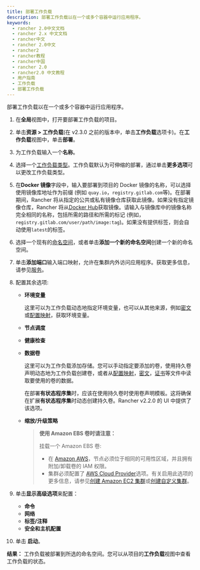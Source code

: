 ```yaml
---
title: 部署工作负载
description: 部署工作负载以在一个或多个容器中运行应用程序。
keywords:
  - rancher 2.0中文文档
  - rancher 2.x 中文文档
  - rancher中文
  - rancher 2.0中文
  - rancher2
  - rancher教程
  - rancher中国
  - rancher 2.0
  - rancher2.0 中文教程
  - 用户指南
  - 工作负载
  - 部署工作负载
---
```


部署工作负载以在一个或多个容器中运行应用程序。

1.  在**全局**视图中，打开要部署工作负载的项目。

2.  单击**资源 > 工作负载**(在 v2.3.0 之前的版本中，单击**工作负载**选项卡)。在**工作负载**视图中，单击**部署**。

3.  为工作负载输入一个**名称**。

4.  选择一个[工作负载类型](/docs/rancher2/k8s-in-rancher/workloads/_index)。工作负载默认为可伸缩的部署，通过单击**更多选项**可以更改工作负载类型。

5.  在**Docker 镜像**字段中，输入要部署到项目的 Docker 镜像的名称，可以选择使用镜像库地址作为前缀 (例如 `quay.io`，`registry.gitlab.com`等)。在部署期间，Rancher 将从指定的公共或私有镜像仓库获取此镜像。如果没有指定镜像仓库，Rancher 将从[Docker Hub](https://hub.docker.com/explore/)获取镜像。请输入与镜像库中的镜像名称完全相同的名称，包括所需的路径和所需的标记 (例如，`registry.gitlab.com/user/path/image:tag`)。如果没有提供标签，则会自动使用`latest`的标签。
6.  选择一个现有的[命名空间](/docs/rancher2/cluster-admin/projects-and-namespaces/_index)，或者单击**添加一个新的命名空间**创建一个新的命名空间。
7.  单击**添加端口**输入端口映射，允许在集群内外访问应用程序。获取更多信息，请参见[服务](/docs/rancher2/k8s-in-rancher/workloads/_index)。

8.  配置其余选项:

    - **环境变量**

      这里可以为工作负载动态地指定环境变量，也可以从其他来源，例如[密文](/docs/rancher2/k8s-in-rancher/secrets/_index)或[配置映射](/docs/rancher2/k8s-in-rancher/configmaps/_index)，获取环境变量。

    - **节点调度**
    - **健康检查**
    - **数据卷**

      这里可以为工作负载添加存储。您可以手动指定要添加的卷，使用持久卷声明动态地为工作负载创建卷，或者从[配置映射](/docs/rancher2/k8s-in-rancher/configmaps/_index)，[密文](/docs/rancher2/k8s-in-rancher/secrets/_index)，[证书](/docs/rancher2/k8s-in-rancher/certificates/_index)等文件中读取要使用的卷的数据。

      在部署**有状态程序集**时，应该在使用持久卷时使用卷声明模板。这将确保在扩展**有状态程序集**时动态创建持久卷。Rancher v2.2.0 的 UI 中提供了该选项。

    - **缩放/升级策略**

      > **使用 Amazon EBS 卷时请注意：**
      >
      > 挂载一个 Amazon EBS 卷:
      >
      > - 在 [Amazon AWS](https://aws.amazon.com/)，节点必须位于相同的可用性区域，并且拥有附加/卸载卷的 IAM 权限。
      > - 集群必须配置了 [AWS Cloud Provider](https://v1-17.docs.kubernetes.io/docs/concepts/cluster-administration/cloud-providers/#aws)选项。有关启用此选项的更多信息，请参见[创建 Amazon EC2 集群](/docs/rancher2/cluster-provisioning/rke-clusters/node-pools/ec2/_index)或[创建自定义集群](/docs/rancher2/cluster-provisioning/rke-clusters/custom-nodes/_index)。

9.  单击**显示高级选项**来配置：

    - **命令**
    - **网络**
    - **标签/注释**
    - **安全和主机配置**

10. 单击 **启动**。

**结果：** 工作负载被部署到所选的命名空间。您可以从项目的**工作负载**视图中查看工作负载的状态。
